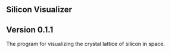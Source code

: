 ## **Silicon Visualizer**

## Version 0.1.1
The program for visualizing the crystal lattice of silicon in space.
